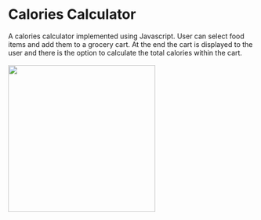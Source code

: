 # Calories Calculator

A calories calculator implemented using Javascript. User can select food items and add them to a grocery cart. At the end the cart is displayed to the user and there is the option to calculate the total calories within the cart. <br>
<br>
<image src= "https://media.giphy.com/media/O0Zs64VNsebgl0kArU/giphy.gif" width="300">
